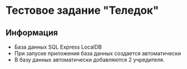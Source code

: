 # Тестовое задание "Теледок"

## Информация

- База данных SQL Express LocalDB
- При запуске приложения база данных создается автоматически
- В базу данных автоматически добавляются 2 учредителя.